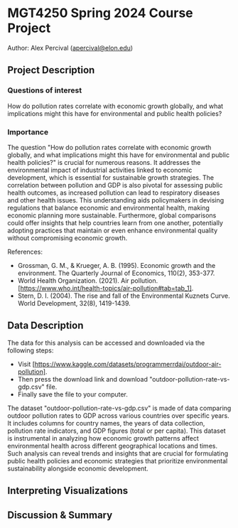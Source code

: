 # MGT4250 Spring 2024 Course Project
Author: Alex Percival (apercival@elon.edu)

## Project Description
### Questions of interest
How do pollution rates correlate with economic growth globally, and what implications might this have for environmental and public health policies?

### Importance
The question "How do pollution rates correlate with economic growth globally, and what implications might this have for environmental and public health policies?" is crucial for numerous reasons. It addresses the environmental impact of industrial activities linked to economic development, which is essential for sustainable growth strategies. The correlation between pollution and GDP is also pivotal for assessing public health outcomes, as increased pollution can lead to respiratory diseases and other health issues. This understanding aids policymakers in devising regulations that balance economic and environmental health, making economic planning more sustainable. Furthermore, global comparisons could offer insights that help countries learn from one another, potentially adopting practices that maintain or even enhance environmental quality without compromising economic growth.

References: 
- Grossman, G. M., & Krueger, A. B. (1995). Economic growth and the environment. The Quarterly Journal of Economics, 110(2), 353-377.
- World Health Organization. (2021). Air pollution. [https://www.who.int/health-topics/air-pollution#tab=tab_1].
- Stern, D. I. (2004). The rise and fall of the Environmental Kuznets Curve. World Development, 32(8), 1419-1439.

## Data Description
The data for this analysis can be accessed and downloaded via the following steps: 
- Visit [https://www.kaggle.com/datasets/programmerrdai/outdoor-air-pollution].
- Then press the download link and download "outdoor-pollution-rate-vs-gdp.csv" file. 
- Finally save the file to your computer.

The dataset "outdoor-pollution-rate-vs-gdp.csv" is made of data comparing outdoor pollution rates to GDP across various countries over specific years. It includes columns for country names, the years of data collection, pollution rate indicators, and GDP figures (total or per capita). This dataset is instrumental in analyzing how economic growth patterns affect environmental health across different geographical locations and times. Such analysis can reveal trends and insights that are crucial for formulating public health policies and economic strategies that prioritize environmental sustainability alongside economic development.

## Interpreting Visualizations

## Discussion & Summary
